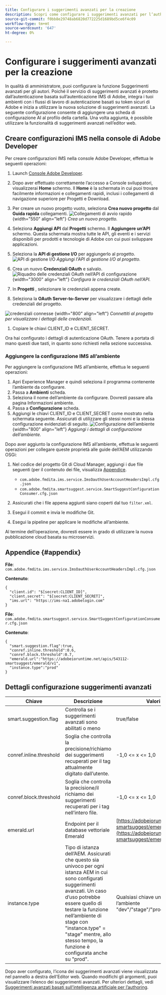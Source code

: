 ```yaml
---
title: Configurare i suggerimenti avanzati per la creazione
description: Scopri come configurare i suggerimenti avanzati per l’authoring
source-git-commit: f0bb8e29748ab6820d772225d1689bd5ce6f4c09
workflow-type: tm+mt
source-wordcount: '647'
ht-degree: 0%

---
```


# Configurare i suggerimenti avanzati per la creazione

In qualità di amministratore, puoi configurare la funzione Suggerimenti avanzati per gli autori. Poiché il servizio di suggerimenti avanzati è protetto dall’autenticazione basata sull’autenticazione IMS di Adobe, integra i tuoi ambienti con i flussi di lavoro di autenticazione basati su token sicuri di Adobe e inizia a utilizzare la nuova soluzione di suggerimenti avanzati. La seguente configurazione consente di aggiungere una scheda di configurazione AI al profilo della cartella. Una volta aggiunta, è possibile utilizzare la funzionalità di suggerimenti avanzati nell’editor web.

## Creare configurazioni IMS nella console di Adobe Developer

Per creare configurazioni IMS nella console Adobe Developer, effettua le seguenti operazioni:
1. Launch [Console Adobe Developer](https://developer.adobe.com/console).
1. Dopo aver effettuato correttamente l’accesso a Console sviluppatori, visualizzerai **Home** schermo. Il **Home** è la schermata in cui puoi trovare facilmente informazioni e collegamenti rapidi, inclusi i collegamenti di navigazione superiore per Progetti e Download.
1. Per creare un nuovo progetto vuoto, seleziona  **Crea nuovo progetto** dal  **Guida rapida** collegamenti.
   ![Collegamenti di avvio rapido](assets/conf-ss-quick-start.png) {width="550" align="left"}
   *Crea un nuovo progetto.*

1. Seleziona  **Aggiungi API**  dal  **Progetti** schermo.  Il **Aggiungere un’API** schermo. Questa schermata mostra tutte le API, gli eventi e i servizi disponibili per prodotti e tecnologie di Adobe con cui puoi sviluppare applicazioni.

1. Seleziona la **API di gestione I/O** per aggiungerlo al progetto.
   ![API di gestione I/O](assets/confi-ss-io-management.png)
   *Aggiungi l&#39;API di gestione I/O al progetto.*

1. Crea un nuovo **Credenziali OAuth** e salvalo.
   ![Riquadro delle credenziali OAuth nell’API di configurazione](assets/conf-ss-OAuth-credential.png) {width="3000" align="left"}
   *Configura le credenziali OAuth nell’API.*

1. In  **Progetti** , selezionare le credenziali appena create.

1. Seleziona la **OAuth Server-to-Server** per visualizzare i dettagli delle credenziali del progetto.

![credenziali connesse](assets/conf-ss-connected-credentials.png) {width="800" align="left"}
*Connettiti al progetto per visualizzare i dettagli delle credenziali.*
1. Copiare le chiavi CLIENT_ID e CLIENT_SECRET.

Ora hai configurato i dettagli di autenticazione OAuth. Tenere a portata di mano questi due tasti, in quanto sono richiesti nella sezione successiva.

### Aggiungere la configurazione IMS all’ambiente

Per aggiungere la configurazione IMS all’ambiente, effettua le seguenti operazioni:

1. Apri Experience Manager e quindi seleziona il programma contenente l’ambiente da configurare.
1. Passa a **Ambienti** scheda.
1. Seleziona il nome dell’ambiente da configurare. Dovresti passare alla pagina Informazioni ambiente.
1. Passa a **Configurazione** scheda.
1. Aggiungi le chiavi CLIENT_ID e CLIENT_SECRET come mostrato nella schermata seguente. Assicurati di utilizzare gli stessi nomi e la stessa configurazione evidenziati di seguito.
   ![Configurazione dell’ambiente](assets/conf-ss-environment.png) {width="800" align="left"}
   *Aggiungi i dettagli di configurazione dell’ambiente.*




Dopo aver aggiunto la configurazione IMS all’ambiente, effettua le seguenti operazioni per collegare queste proprietà alle guide dell’AEM utilizzando OSGi:

1. Nel codice del progetto Git di Cloud Manager, aggiungi i due file seguenti (per il contenuto dei file, visualizza [Appendice](#appendix).

   * `com.adobe.fmdita.ims.service.ImsOauthUserAccountHeadersImpl.cfg.json`
   * `com.adobe.fmdita.smartsuggest.service.SmartSuggestConfigurationConsumer.cfg.json`
1. Assicurati che i file appena aggiunti siano coperti dal tuo `filter.xml`.
1. Esegui il commit e invia le modifiche Git.
1. Esegui la pipeline per applicare le modifiche all’ambiente.

Al termine dell’operazione, dovresti essere in grado di utilizzare la nuova pubblicazione cloud basata su microservizi.



## Appendice {#appendix}

**File**:
`com.adobe.fmdita.ims.service.ImsOauthUserAccountHeadersImpl.cfg.json`

**Contenuto**:

```
{
  "client.id": "$[secret:CLIENT_ID]",
  "client.secret": "$[secret:CLIENT_SECRET]",
  "ims.url": "https://ims-na1.adobelogin.com"
}
```

**File**: `com.adobe.fmdita.smartsuggest.service.SmartSuggestConfigurationConsumer.cfg.json`

**Contenuto**:

```
{
  "smart.suggestion.flag":true,
  "conref.inline.threshold":0.6,
  "conref.block.threshold":0.7,
  "emerald.url":"https://adobeioruntime.net/apis/543112-smartsuggest/emerald/v1",
  "instance.type":"prod"
}
```

## Dettagli configurazione suggerimenti avanzati

| Chiave | Descrizione | Valori consentiti |
|---|---|---|
| smart.suggestion.flag | Controlla se i suggerimenti avanzati sono abilitati o meno | true/false |
| conref.inline.threshold | Soglia che controlla la precisione/richiamo dei suggerimenti recuperati per il tag attualmente digitato dall’utente. | -1,0 &lt;= x &lt;= 1,0 |
| conref.block.threshold | Soglia che controlla la precisione/il richiamo dei suggerimenti recuperati per i tag nell’intero file. | -1,0 &lt;= x &lt;= 1,0 |
| emerald.url | Endpoint per il database vettoriale Emerald | [https://adobeioruntime.net/apis/543112-smartsuggest/emerald/v1](https://adobeioruntime.net/apis/543112-smartsuggest/emerald/v1) |
| instance.type | Tipo di istanza dell’AEM. Assicurati che questo sia univoco per ogni istanza AEM in cui sono configurati suggerimenti avanzati. Un caso d’uso potrebbe essere quello di testare la funzione nell’ambiente di stage con &quot;instance.type&quot; = &quot;stage&quot; mentre, allo stesso tempo, la funzione è configurata anche su &quot;prod&quot;. | Qualsiasi chiave univoca che identifica l’ambiente &quot;dev&quot;/&quot;stage&quot;/&quot;prod&quot;/&quot;test1&quot;/&quot;stage2&quot; |

Dopo aver configurato, l’icona dei suggerimenti avanzati viene visualizzata nel pannello a destra dell’Editor web. Quando modifichi gli argomenti, puoi visualizzare l’elenco dei suggerimenti avanzati. Per ulteriori dettagli, vedi [Suggerimenti avanzati basati sull’intelligenza artificiale per l’authoring](../user-guide/web-editor-content-snippet.md).
